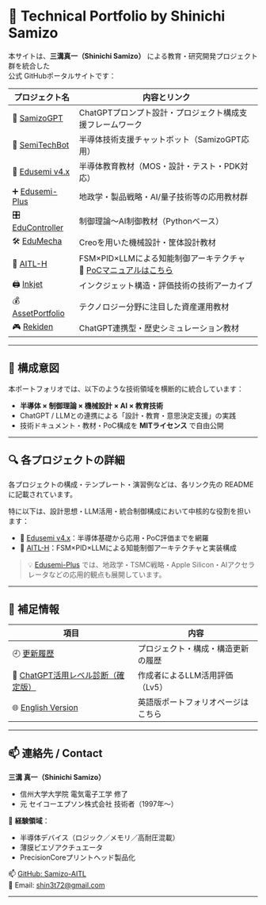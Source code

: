 # 🧠 Technical Portfolio by Shinichi Samizo

本サイトは、**三溝真一（Shinichi Samizo）** による教育・研究開発プロジェクト群を統合した  
公式 GitHubポータルサイトです：

| プロジェクト名 | 内容とリンク |
|----------------|--------------|
| 🧠 [SamizoGPT](https://samizo-aitl.github.io/SamizoGPT/) | ChatGPTプロンプト設計・プロジェクト構成支援フレームワーク |
| 📡 [SemiTechBot](https://github.com/Samizo-AITL/SamizoGPT_SemiTechBot) | 半導体技術支援チャットボット（SamizoGPT応用） |
| 📘 [Edusemi v4.x](https://samizo-aitl.github.io/Edusemi-v4x/) | 半導体教育教材（MOS・設計・テスト・PDK対応） |
| ➕ [Edusemi-Plus](https://samizo-aitl.github.io/Edusemi-Plus/) | 地政学・製品戦略・AI/量子技術等の応用教材群 |
| 🎛️ [EduController](https://samizo-aitl.github.io/EduController/) | 制御理論〜AI制御教材（Pythonベース） |
| 🛠️ [EduMecha](https://samizo-aitl.github.io/EduMecha/) | Creoを用いた機械設計・筐体設計教材 |
| 🤖 [AITL-H](https://samizo-aitl.github.io/AITL-H/) | FSM×PID×LLMによる知能制御アーキテクチャ<br>📘 [PoCマニュアルはこちら](https://samizo-aitl.github.io/AITL-H/docs/) |
| 🖨️ [Inkjet](https://samizo-aitl.github.io/Inkjet/) | インクジェット構造・評価技術の技術アーカイブ |
| 💰 [AssetPortfolio](https://samizo-aitl.github.io/AssetPortfolio-StartGuide/) | テクノロジー分野に注目した資産運用教材 |
| 🎮 [Rekiden](https://samizo-aitl.github.io/Rekiden/) | ChatGPT連携型・歴史シミュレーション教材 |

---

## 🧩 構成意図

本ポートフォリオでは、以下のような技術領域を横断的に統合しています：

- **半導体 × 制御理論 × 機械設計 × AI × 教育技術**
- ChatGPT / LLMとの連携による「設計・教育・意思決定支援」の実践
- 技術ドキュメント・教材・PoC構成を **MITライセンス** で自由公開

---

## 🔍 各プロジェクトの詳細

各プロジェクトの構成・テンプレート・演習例などは、各リンク先の README に記載されています。

特に以下は、設計思想・LLM活用・統合制御構成において中核的な役割を担います：

- 📘 [Edusemi v4.x](https://samizo-aitl.github.io/Edusemi-v4x/)：半導体基礎から応用・PoC評価までを網羅  
- 🤖 [AITL-H](https://samizo-aitl.github.io/AITL-H/)：FSM×PID×LLMによる知能制御アーキテクチャと実装構成  

> 💡 [Edusemi-Plus](https://samizo-aitl.github.io/Edusemi-Plus/) では、地政学・TSMC戦略・Apple Silicon・AIアクセラレータなどの応用的観点も展開しています。

---

## 📄 補足情報

| 項目 | 内容 |
|------|------|
| 🕘 [更新履歴](./about/update.md) | プロジェクト・構成・構造更新の履歴 |
| 🧠 [ChatGPT活用レベル診断（確定版）](./about/chatgpt-skill-eval.md) | 作成者によるLLM活用評価（Lv5） |
| 🌐 [English Version](./en/index.md) | 英語版ポートフォリオページはこちら |

---

## 📫 連絡先 / Contact

**三溝 真一（Shinichi Samizo）**  
- 信州大学大学院 電気電子工学 修了  
- 元 セイコーエプソン株式会社 技術者（1997年〜）  

📌 **経験領域**：  
- 半導体デバイス（ロジック／メモリ／高耐圧混載）  
- 薄膜ピエゾアクチュエータ
- PrecisionCoreプリントヘッド製品化

📫 [GitHub: Samizo-AITL](https://github.com/Samizo-AITL)  
📩 Email: [shin3t72@gmail.com](mailto:shin3t72@gmail.com)

---

